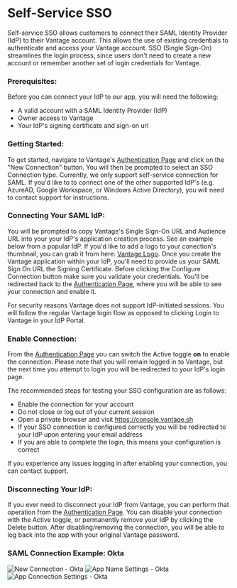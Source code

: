 # Self-Service SSO

Self-service SSO allows customers to connect their SAML Identity Provider (IdP) to their Vantage account. This allows the use of existing credentials to authenticate and access your Vantage account. SSO (Single Sign-On) streamlines the login process, since users don't need to create a new account or remember another set of login credentials for Vantage.

### Prerequisites:

Before you can connect your IdP to our app, you will need the following:

- A valid account with a SAML Identity Provider (IdP)
- Owner access to Vantage
- Your IdP's signing certificate and sign-on url

### Getting Started:

To get started, navigate to Vantage's [Authentication Page](https://console.vantage.sh/settings/account_identity_providers) and click on the "New Connection" button. You will then be prompted to select an SSO Connection type. Currently, we only support self-service connection for SAML. If you'd like to to connect one of the other supported IdP's (e.g. AzureAD, Google Workspace, or Windows Active Directory), you will need to contact support for instructions.

### Connecting Your SAML IdP:

You will be prompted to copy Vantage's Single Sign-On URL and Audience URL into your your IdP's application creation process. See an example below from a popular IdP. If you'd like to add a logo to your conection's thumbnail, you can grab it from here: [Vantage Logo](https://s3.amazonaws.com/assets.vantage.sh/www/vantage_avatar-social.jpg). Once you create the Vantage application within your IdP, you'll need to provide us your SAML Sign On URL the Signing Certificate. Before clicking the Configure Connection button make sure you validate your credentials. You'll be redirected back to the [Authentication Page](https://console.vantage.sh/settings/account_identity_providers), where you will be able to see your connection and enable it.

For security reasons Vantage does not support IdP-initiated sessions. You will follow the regular Vantage login flow as opposed to clicking Login to Vantage in your IdP Portal.

### Enable Connection:

From the [Authentication Page](https://console.vantage.sh/settings/account_identity_providers) you can switch the Active toggle **on** to enable the connection. Please note that you will remain logged in to Vantage, but the next time you attempt to login you will be redirected to your IdP's login page.

The recommended steps for testing your SSO configuration are as follows:

- Enable the connection for your account
- Do not close or log out of your current session
- Open a private browser and visit https://console.vantage.sh
- If your SSO connection is configured correctly you will be redirected to your IdP upon entering your email address
- If you are able to complete the login, this means your configuration is correct

If you experience any issues logging in after enabling your connection, you can contact support.

### Disconnecting Your IdP:

If you ever need to disconnect your IdP from Vantage, you can perform that operation from the [Authentication Page](https://console.vantage.sh/settings/account_identity_providers). You can disable your connection with the Active toggle, or permanently remove your IdP by clicking the Delete button. After disabling/removing the connection, you will be able to log back into the app with your original Vantage password.

### SAML Connection Example: Okta

![New Connection - Okta](/img/saml_okta_new.png)
![App Name Settings - Okta](/img/saml_okta_app_name.png)
![App Connection Settings - Okta](/img/saml_okta_settings.png)
